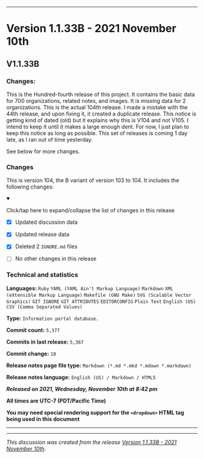***

# Version 1.1.33B - 2021 November 10th

## V1.1.33B

### Changes:

This is the Hundred-fourth release of this project. It contains the basic data for 700 organizations, <!-- (fork count minus 2) !--> related notes, and images. It is missing data for 2 organizations. This is the actual 104th release. I made a mistake with the 44th release, and upon fixing it, it created a duplicate release. This notice is getting kind of dated (old) but it explains why this is V104 and not V105. I intend to keep it until it makes a large enough dent. For now, I just plan to keep this notice as long as possible. This set of releases is coming 1 day late, as I ran out of time yesterday.

See below for more changes.

### Changes

This is version 104, the B variant of version 103 to 104. It includes the following changes:

<details open><summary><p>Click/tap here to expand/collapse the list of changes in this release</p></summary>

- [x] Updated discussion data

- [x] Updated release data

<!--
- [x] Added data up to 2021 November 10th
!-->

- [x] Deleted 2 `IGNORE.md` files

<!--
- [x] Added data up to 2021 November 4th
!-->

- [ ] No other changes in this release

<!-- - [x] Updated Git navigation data !-->

</details>

### Technical and statistics

**Languages:** `Ruby` `YAML (YAML Ain't Markup Language)` `Markdown` `XML (eXtensible Markup Language)` `Makefile (GNU Make)` `SVG (Scalable Vector Graphics)` `GIT IGNORE` `GIT ATTRIBUTES` `EDITORCONFIG` `Plain Text` `English (US)` `CSV (Comma Separated Values)`

**Type:** `Information portal database.`

**Commit count:** `5,377`

**Commits in last release:** `5,367`

**Commit change:** `10`

**Release notes page file type:** `Markdown (*.md *.mkd *.mdown *.markdown)`

**Release notes language:** `English (US) / Markdown / HTML5`

***Released on 2021, Wednesday, November 10th at 8:42 pm***

**All times are UTC-7 (PDT/Pacific Time)**

**You may need special rendering support for the `<dropdown>` HTML tag being used in this document**

***


<hr /><em>This discussion was created from the release <a href='https://github.com/seanpm2001/GitHub_Organization_Info/releases/tag/V1.1.33B'>Version 1.1.33B - 2021 November 10th</a>.</em>
